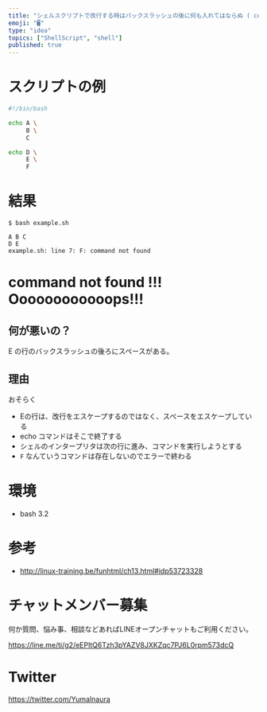 ```yaml
---
title: "シェルスクリプトで改行する時はバックスラッシュの後に何も入れてはならぬ ( command not found )"
emoji: "🖥"
type: "idea"
topics: ["ShellScript", "shell"]
published: true
---
```


# スクリプトの例

```bash:example.sh
#!/bin/bash

echo A \
     B \
     C

echo D \
     E \ 
     F
```

# 結果

```
$ bash example.sh

A B C
D E
example.sh: line 7: F: command not found
```

# command not found !!!  Oooooooooooops!!! 

## 何が悪いの？

E の行のバックスラッシュの後ろにスペースがある。

## 理由

おそらく

- Eの行は、改行をエスケープするのではなく、スペースをエスケープしている
- echo コマンドはそこで終了する
- シェルのインタープリタは次の行に進み、コマンドを実行しようとする
- `F` なんていうコマンドは存在しないのでエラーで終わる

# 環境

- bash 3.2

# 参考

- http://linux-training.be/funhtml/ch13.html#idp53723328








<!-- Update From Qiita API -->

# チャットメンバー募集


何か質問、悩み事、相談などあればLINEオープンチャットもご利用ください。

https://line.me/ti/g2/eEPltQ6Tzh3pYAZV8JXKZqc7PJ6L0rpm573dcQ





# Twitter


https://twitter.com/YumaInaura


<!-- Update From Qiita API -->


